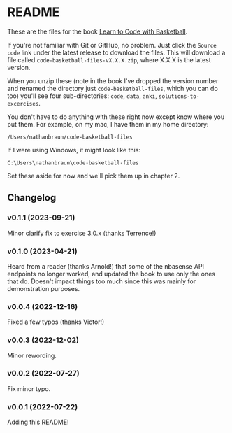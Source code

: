 # README
These are the files for the book [Learn to Code with Basketball](https://codebasketball.com).

If you're not familiar with Git or GitHub, no problem. Just click the `Source
code` link under the latest release to download the files.  This will download
a file called `code-basketball-files-vX.X.X.zip`, where X.X.X is the latest
version.

When you unzip these (note in the book I've dropped the version number and
renamed the directory just `code-basketball-files`, which you can do too)
you'll see four sub-directories: `code`, `data`, `anki`,
`solutions-to-excercises`.

You don't have to do anything with these right now except know where you put
them. For example, on my mac, I have them in my home directory:

`/Users/nathanbraun/code-basketball-files`

If I were using Windows, it might look like this:

`C:\Users\nathanbraun\code-basketball-files`

Set these aside for now and we'll pick them up in chapter 2.

## Changelog
### v0.1.1 (2023-09-21)
Minor clarify fix to exercise 3.0.x (thanks Terrence!)

### v0.1.0 (2023-04-21)
Heard from a reader (thanks Arnold!) that some of the nbasense API endpoints no
longer worked, and updated the book to use only the ones that do. Doesn't
impact things too much since this was mainly for demonstration purposes.

### v0.0.4 (2022-12-16)
Fixed a few typos (thanks Victor!)

### v0.0.3 (2022-12-02)
Minor rewording.

### v0.0.2 (2022-07-27)
Fix minor typo.

### v0.0.1 (2022-07-22)
Adding this README!
